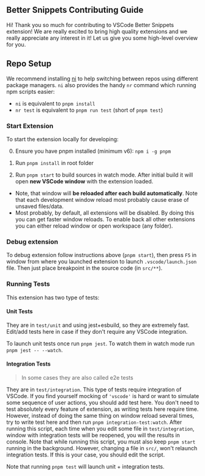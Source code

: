 <!-- https://github.com/vitest-dev/vitest/blob/main/CONTRIBUTING.md -->
## Better Snippets Contributing Guide

Hi! Thank you so much for contributing to VSCode Better Snippets extension! We are really excited to bring high quality extensions and we really appreciate any interest in it!
Let us give you some high-level overview for you.

## Repo Setup

We recommend installing [ni](https://github.com/antfu/ni) to help switching between repos using different package managers. `ni` also provides the handy `nr` command which running npm scripts easier:

- `ni` is equivalent to `pnpm install`
- `nr test` is equivalent to `pnpm run test` (short of `pnpm test`)

<!-- TODO promote npm rapid ready -->

### Start Extension

To start the extension locally for developing:

0. Ensure you have pnpm installed (minimum v6): `npm i -g pnpm`

1. Run `pnpm install` in root folder

2. Run `pnpm start` to build sources in watch mode. After initial build it will open **new VSCode window** with the extension loaded.

- Note, that window will **be reloaded after each build automatically**. Note that each development window reload most probably cause erase of unsaved files/data.
- Most probably, by default, all extensions will be disabled. By doing this you can get faster window reloads. To enable back all other extensions you can either reload window or open workspace (any folder).

### Debug extension

To debug extension follow instructions above (`pnpm start`), then press `F5` in window from where you launched extension to launch `.vscode/launch.json` file.
Then just place breakpoint in the source code (in `src/**`).

### Running Tests

This extension has two type of tests:

#### Unit Tests

They are in `test/unit` and using jest+esbuild, so they are extremely fast. Edit/add tests here in case if they don't require any VSCode integration.

To launch unit tests once run `pnpm jest`. To watch them in watch mode run `pnpm jest -- --watch`.

#### Integration Tests

> In some cases they are also called e2e tests

They are in `test/integration`. This type of tests require integration of VSCode. If you find yourself mocking of `'vscode'` is hard or want to simulate some sequence of user actions, you should add test here.
You don't need to test absolutely every feature of extension, as writing tests here require time. However, instead of doing the same thing on window reload several times, try to write test here and then run `pnpm integration-test:watch`. After running this script, each time when you edit some file in `test/integration`, window with integration tests will be reopened, you will the results in console.
Note that while running this script, you must also keep `pnpm start` running in the background. However, changing a file in `src/`, won't relaunch integration tests. If this is your case, you should edit the script.

Note that running `pnpm test` will launch unit + integration tests.
